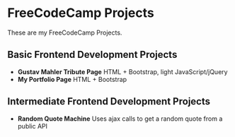 # FreeCodeCamp Projects
These are my FreeCodeCamp Projects.

## Basic Frontend Development Projects
* **Gustav Mahler Tribute Page**
HTML + Bootstrap, light JavaScript/jQuery
* **My Portfolio Page**
HTML + Bootstrap
## Intermediate Frontend Development Projects
* **Random Quote Machine**
Uses ajax calls to get a random quote from a public API
